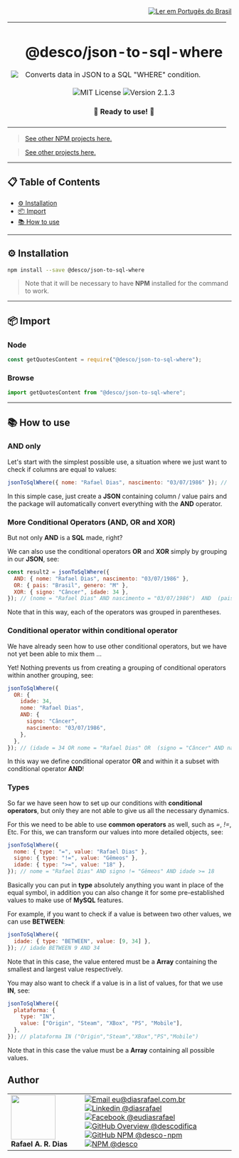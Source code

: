 <div align="right">
  <a href="README.md">
    <img alt="Ler em Portugês do Brasil" src="https://img.shields.io/static/v1?label=&message=Ler+em+Portugu%C3%AAs+do+Brasil&color=green&style=for-the-badge" />
  </a>
</div>

<table>
  <tr>
    <td><img src="https://i.ibb.co/qCk0rmM/json-to-sql-where.png"></td>
    <td>  
      <h1>@desco/json-to-sql-where</h1>
      Converts data in JSON to a SQL "WHERE" condition.
      <br /><br />
      <div align="center">
        <img alt="MIT License" src="https://img.shields.io/static/v1?label=License&message=MIT&color=green&style=for-the-badge">
        <img alt="Version 2.1.3" src="https://img.shields.io/static/v1?label=Version&message=2.1.3&color=blue&style=for-the-badge">
      </div>
      <h4 align="center"> 
        🚀 Ready to use! 🚀
      </h4>
    </td>
  </tr>
</table>

> <a href="https://github.com/desco-npm" target="_blank">See other NPM projects here.</a>

> <a href="https://github.com/descoifica" target="_blank">See other projects here.</a>

---

## 📋 Table of Contents

- [⚙️ Installation](#Installation)
- [📦 Import](#Import)
- [📚 How to use](#How-to-use)

---

<a name="Installation"></a>

## ⚙️ Installation

```bash
npm install --save @desco/json-to-sql-where
```

> Note that it will be necessary to have **NPM** installed for the command to work.

---

<a name="Import"></a>

## 📦 Import

### Node

```js
const getQuotesContent = require("@desco/json-to-sql-where");
```

### Browse

```js
import getQuotesContent from "@desco/json-to-sql-where";
```

---

<a name="How-To-Use"></a>

## 📚 How to use

### **AND** only

Let's start with the simplest possible use, a situation where we just want to check if columns are equal to values:

```js
jsonToSqlWhere({ nome: "Rafael Dias", nascimento: "03/07/1986" }); // `nome = "Rafael Dias" AND nascimento = "03/07/1986"`
```

In this simple case, just create a **JSON** containing column / value pairs and the package will automatically convert everything with the **AND** operator.

### More Conditional Operators (**AND**, **OR** and **XOR**)

But not only **AND** is a **SQL** made, right?

We can also use the conditional operators **OR** and **XOR** simply by grouping in our **JSON**, see:

```js
const result2 = jsonToSqlWhere({
  AND: { nome: "Rafael Dias", nascimento: "03/07/1986" },
  OR: { pais: "Brasil", genero: "M" },
  XOR: { signo: "Câncer", idade: 34 },
}); // (nome = "Rafael Dias" AND nascimento = "03/07/1986")  AND  (pais = "Brasil" OR genero = "M")  AND  (signo = "Câncer" XOR idade = 34)
```

Note that in this way, each of the operators was grouped in parentheses.

### Conditional operator within conditional operator

We have already seen how to use other conditional operators, but we have not yet been able to mix them ...

Yet! Nothing prevents us from creating a grouping of conditional operators within another grouping, see:

```js
jsonToSqlWhere({
  OR: {
    idade: 34,
    nome: "Rafael Dias",
    AND: {
      signo: "Câncer",
      nascimento: "03/07/1986",
    },
  },
}); // (idade = 34 OR nome = "Rafael Dias" OR  (signo = "Câncer" AND nascimento = "03/07/1986") )
```

In this way we define conditional operator **OR** and within it a subset with conditional operator **AND**!

### Types

So far we have seen how to set up our conditions with **conditional operators**, but only they are not able to give us all the necessary dynamics.

For this we need to be able to use **common operators** as well, such as _=_, _!=_, Etc. For this, we can transform our values into more detailed objects, see:

```js
jsonToSqlWhere({
  nome: { type: "=", value: "Rafael Dias" },
  signo: { type: "!=", value: "Gêmeos" },
  idade: { type: ">=", value: "18" },
}); // nome = "Rafael Dias" AND signo != "Gêmeos" AND idade >= 18
```

Basically you can put in **type** absolutely anything you want in place of the equal symbol, in addition you can also change it for some pre-established values to make use of **MySQL** features.

For example, if you want to check if a value is between two other values, we can use **BETWEEN**:

```js
jsonToSqlWhere({
  idade: { type: "BETWEEN", value: [9, 34] },
}); // idade BETWEEN 9 AND 34
```

Note that in this case, the value entered must be a **Array** containing the smallest and largest value respectively.

You may also want to check if a value is in a list of values, for that we use **IN**, see:

```js
jsonToSqlWhere({
  plataforma: {
    type: "IN",
    value: ["Origin", "Steam", "XBox", "PS", "Mobile"],
  },
}); // plataforma IN ("Origin","Steam","XBox","PS","Mobile")
```

Note that in this case the value must be a **Array** containing all possible values.

## Author

<table>
  <tr>
    <td width="150px">
      <img src="https://scontent.fsdu1-1.fna.fbcdn.net/v/t1.0-9/539886_235546170253505_5977326689811409130_n.jpg?_nc_cat=106&ccb=3&_nc_sid=174925&_nc_eui2=AeGgFWn_fWInwRkTo3mHSP993TbQ0TzG0Y3dNtDRPMbRjS-eZL1tr4I5maqz6O-jva9qWnIxKOsD3UtSm9CTeCys&_nc_ohc=Qw6NaDGrtIgAX9uFF2c&_nc_ht=scontent.fsdu1-1.fna&oh=5ebac9874d7a24e157c8c99fd965c2a4&oe=606539CE" width="100px;" alt=""/>
      <b>Rafael A. R. Dias</b>
    </td>
    <td>  
      <a href="mailto:eu@diasrafael.com.br" target="_blank" >
        <img alt="Email eu@diasrafael.com.br" src="https://img.shields.io/static/v1?label=Email&message=eu@diasrafael.com.br&color=red&logo=gmail&style=for-the-badge">
      </a>
      <a href="https://www.linkedin.com/in/diasrafael/" target="_blank">
        <img alt="Linkedin @diasrafael" src="https://img.shields.io/static/v1?label=Linkedin&message=@diasrafael&color=blue&logo=linkedin&style=for-the-badge">
      </a>
      <a href="https://www.facebook.com/eudiasrafael" target="_blank">
        <img alt="Facebook @eudiasrafael" src="https://img.shields.io/static/v1?label=Facebook&message=@eudiasrafael&color=blue&logo=facebook&style=for-the-badge">
      </a>
      <a href="https://github.com/descodifica" target="_blank">
        <img alt="GitHub Overview @descodifica" src="https://img.shields.io/static/v1?label=GitHub+Overview&message=@descodifica&color=black&logo=github&style=for-the-badge">
      </a>
      <a href="https://github.com/desco-npm" target="_blank">
        <img alt="GitHub NPM @desco-npm" src="https://img.shields.io/static/v1?label=GitHub+NPM&message=@desco-npm&color=black&logo=github&style=for-the-badge">
      </a>
      <a href="https://www.npmjs.com/org/desco" target="_blank">
        <img alt="NPM @desco" src="https://img.shields.io/static/v1?label=NPM&message=@desco&color=red&logo=npm&style=for-the-badge">
      </a>
    </td>
  </tr>
</table>
